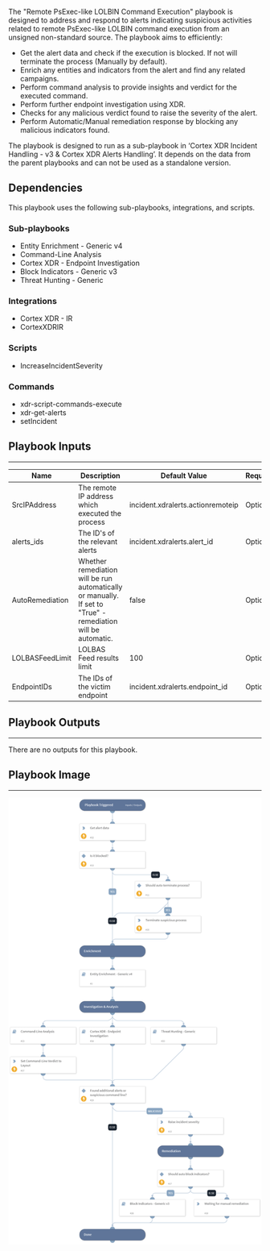The "Remote PsExec-like LOLBIN Command Execution" playbook is designed to address and respond to alerts indicating suspicious activities related to remote PsExec-like LOLBIN command execution from an unsigned non-standard source. 
The playbook aims to efficiently:

- Get the alert data and check if the execution is blocked. If not will terminate the process (Manually by default).
- Enrich any entities and indicators from the alert and find any related campaigns.
- Perform command analysis to provide insights and verdict for the executed command.
- Perform further endpoint investigation using XDR.
- Checks for any malicious verdict found to raise the severity of the alert.
- Perform Automatic/Manual remediation response by blocking any malicious indicators found.

The playbook is designed to run as a sub-playbook in ‘Cortex XDR Incident Handling - v3 & Cortex XDR Alerts Handling’.
It depends on the data from the parent playbooks and can not be used as a standalone version.

## Dependencies

This playbook uses the following sub-playbooks, integrations, and scripts.

### Sub-playbooks

* Entity Enrichment - Generic v4
* Command-Line Analysis
* Cortex XDR - Endpoint Investigation
* Block Indicators - Generic v3
* Threat Hunting - Generic

### Integrations

* Cortex XDR - IR
* CortexXDRIR

### Scripts

* IncreaseIncidentSeverity

### Commands

* xdr-script-commands-execute
* xdr-get-alerts
* setIncident

## Playbook Inputs

---

| **Name** | **Description** | **Default Value** | **Required** |
| --- | --- | --- | --- |
| SrcIPAddress | The remote IP address which executed the process | incident.xdralerts.actionremoteip | Optional |
| alerts_ids | The ID's of the relevant alerts | incident.xdralerts.alert_id | Optional |
| AutoRemediation | Whether remediation will be run automatically or manually. If set to "True" - remediation will be automatic. | false | Optional |
| LOLBASFeedLimit | LOLBAS Feed results limit | 100 | Optional |
| EndpointIDs | The IDs of the victim endpoint | incident.xdralerts.endpoint_id | Optional |

## Playbook Outputs

---
There are no outputs for this playbook.

## Playbook Image

---

![Remote PsExec with LOLBIN command execution alert](../doc_files/Cortext_XDR_-_Remote_PsExec_with_LOLBIN_command_execution_alert.png)
